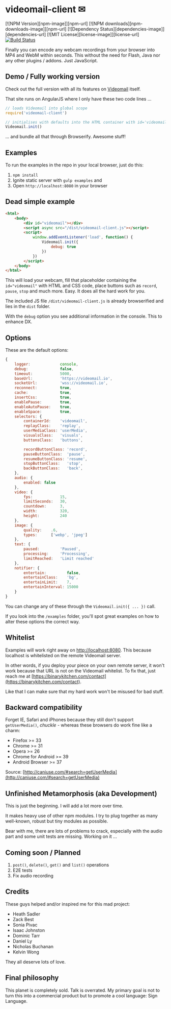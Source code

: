 videomail-client ✉
==================

  [![NPM Version][npm-image]][npm-url]
  [![NPM downloads][npm-downloads-image]][npm-url]
  [![Dependency Status][dependencies-image]][dependencies-url]
  [![MIT License][license-image]][license-url]
  [![Build Status](https://travis-ci.org/binarykitchen/videomail-client.svg?branch=master)](https://travis-ci.org/binarykitchen/videomail-client)

Finally you can encode any webcam recordings from your browser into MP4 and WebM within seconds. This without the need for Flash, Java nor any other plugins / addons. Just JavaScript.

## Demo / Fully working version

Check out the full version with all its features on [Videomail](https://videomail.io) itself.

That site runs on AngularJS where I only have these two code lines ...

```js
// loads Videomail into global scope
require('videomail-client')

// initialises with defaults into the HTML container with id='videomail'
Videomail.init()
```

... and bundle all that through Browserify. Awesome stuff!

## Examples

To run the examples in the repo in your local browser, just do this:

1. `npm install`
2. Ignite static server with `gulp examples` and
3. Open `http://localhost:8080` in your browser

## Dead simple example

```html
<html>
    <body>
        <div id="videomail"></div>
        <script async src="/dist/videomail-client.js"></script>
        <script>
            window.addEventListener('load', function() {
                Videomail.init({
                    debug: true
                })
            })
        </script>
    </body>
</html>
```

This will load your webcam, fill that placeholder containing the `id="videomail"` with HTML and CSS code, place buttons such as `record`, `pause`, `stop` and much more. Easy. It does all the hard work for you.

The included JS file `/dist/videomail-client.js` is already browserified and lies in the `dist` folder.

With the `debug` option you see additional information in the console. This to enhance DX.

## Options

These are the default options:

```js
{
    logger:             console,
    debug:              false,
    timeout:            5000,
    baseUrl:            'https://videomail.io',
    socketUrl:          'wss://videomail.io',
    reconnect:          true,
    cache:              true,
    insertCss:          true,
    enablePause:        true,
    enableAutoPause:    true,
    enableSpace:        true,
    selectors: {
        containerId:    'videomail',
        replayClass:    'replay',
        userMediaClass: 'userMedia',
        visualsClass:   'visuals',
        buttonsClass:   'buttons',

        recordButtonClass: 'record',
        pauseButtonClass:  'pause',
        resumeButtonClass: 'resume',
        stopButtonClass:   'stop',
        backButtonClass:   'back',
    },
    audio: {
        enabled: false
    },
    video: {
        fps:            15,
        limitSeconds:   30,
        countdown:      3,
        width:          320,
        height:         240
    },
    image: {
        quality:    .6,
        types:      ['webp', 'jpeg']
    },
    text: {
        paused:         'Paused',
        processing:     'Processing',
        limitReached:   'Limit reached'
    },
    notifier: {
        entertain:         false,
        entertainClass:    'bg',
        entertainLimit:    7,
        entertainInterval: 15000
    }
}
```

You can change any of these through the `Videomail.init({ ... })` call.

If you look into the `/examples` folder, you'll spot great examples on how to alter these options the correct way.

## Whitelist

Examples will work right away on [http://localhost:8080](http://localhost:8080). This because localhost is whitelisted on the remote Videomail server.

In other words, if you deploy your piece on your own remote server, it won't work because that URL is not on the Videomail whitelist. To fix that, just reach me at [https://binarykitchen.com/contact](https://binarykitchen.com/contact).

Like that I can make sure that my hard work won't be misused for bad stuff.

## Backward compatibility

Forget IE, Safari and iPhones because they still don't support `getUserMedia()`, *chuckle* - whereas these browsers do work fine like a charm:

* Firefox >= 33
* Chrome >= 31
* Opera >= 26
* Chrome for Android >= 39
* Android Browser >= 37

Source: [http://caniuse.com/#search=getUserMedia](http://caniuse.com/#search=getUserMedia)

## Unfinished Metamorphosis (aka Development)

This is just the beginning. I will add a lot more over time.

It makes heavy use of other npm modules. I try to plug together as many well-known, robust but tiny modules as possible.

Bear with me, there are lots of problems to crack, especially with the audio part and some unit tests are missing. Working on it ...

## Coming soon / Planned

1. `post()`, `delete()`, `get()` and `list()` operations
2. E2E tests
3. Fix audio recording

## Credits

These guys helped and/or inspired me for this mad project:

* Heath Sadler
* Zack Best
* Sonia Pivac
* Isaac Johnston
* Dominic Tarr
* Daniel Ly
* Nicholas Buchanan
* Kelvin Wong

They all deserve lots of love.

## Final philosophy

This planet is completely sold. Talk is overrated. My primary goal is not to turn this into a commercial product but to promote a cool language: Sign Language.
